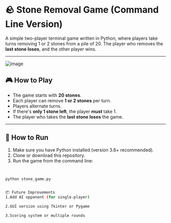 # 🪨 Stone Removal Game (Command Line Version)

A simple two-player terminal game written in Python, where players take turns removing 1 or 2 stones from a pile of 20. The player who removes the **last stone loses**, and the other player wins.

---

![image](https://github.com/user-attachments/assets/a7d5b367-4ccc-4ff5-ad13-518998826e06)


## 🎮 How to Play

- The game starts with **20 stones**.
- Each player can remove **1 or 2 stones** per turn.
- Players alternate turns.
- If there's **only 1 stone left**, the player **must** take 1.
- The player who takes the **last stone loses** the game.

---

## 🚀 How to Run

1. Make sure you have Python installed (version 3.6+ recommended).
2. Clone or download this repository.
3. Run the game from the command line:

```bash


python stone_game.py


📦 Future Improvements 
1.Add AI opponent (for single-player)

2.GUI version using Tkinter or Pygame

3.Scoring system or multiple rounds




